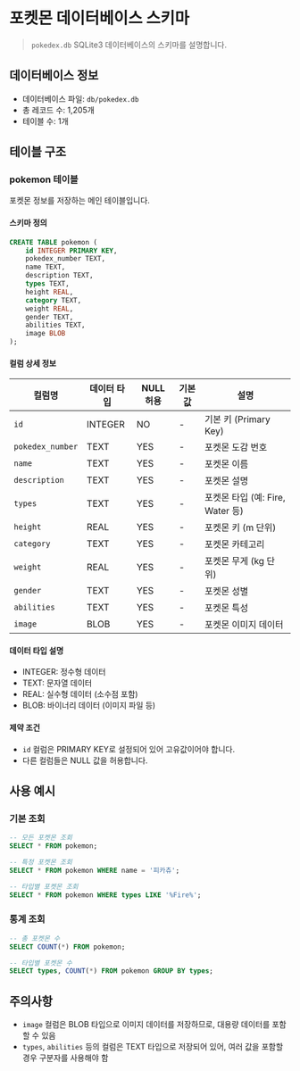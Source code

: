 # 포켓몬 데이터베이스 스키마

> `pokedex.db` SQLite3 데이터베이스의 스키마를 설명합니다.

## 데이터베이스 정보

- 데이터베이스 파일: `db/pokedex.db`
- 총 레코드 수: 1,205개
- 테이블 수: 1개

## 테이블 구조

### pokemon 테이블

포켓몬 정보를 저장하는 메인 테이블입니다.

#### 스키마 정의

```sql
CREATE TABLE pokemon (
    id INTEGER PRIMARY KEY,
    pokedex_number TEXT,
    name TEXT,
    description TEXT,
    types TEXT,
    height REAL,
    category TEXT,
    weight REAL,
    gender TEXT,
    abilities TEXT,
    image BLOB
);
```

#### 컬럼 상세 정보

| 컬럼명 | 데이터 타입 | NULL 허용 | 기본값 | 설명 |
|--------|-------------|-----------|--------|------|
| `id` | INTEGER | NO | - | 기본 키 (Primary Key) |
| `pokedex_number` | TEXT | YES | - | 포켓몬 도감 번호 |
| `name` | TEXT | YES | - | 포켓몬 이름 |
| `description` | TEXT | YES | - | 포켓몬 설명 |
| `types` | TEXT | YES | - | 포켓몬 타입 (예: Fire, Water 등) |
| `height` | REAL | YES | - | 포켓몬 키 (m 단위) |
| `category` | TEXT | YES | - | 포켓몬 카테고리 |
| `weight` | REAL | YES | - | 포켓몬 무게 (kg 단위) |
| `gender` | TEXT | YES | - | 포켓몬 성별 |
| `abilities` | TEXT | YES | - | 포켓몬 특성 |
| `image` | BLOB | YES | - | 포켓몬 이미지 데이터 |

#### 데이터 타입 설명

- INTEGER: 정수형 데이터
- TEXT: 문자열 데이터
- REAL: 실수형 데이터 (소수점 포함)
- BLOB: 바이너리 데이터 (이미지 파일 등)

#### 제약 조건

- `id` 컬럼은 PRIMARY KEY로 설정되어 있어 고유값이어야 합니다.
- 다른 컬럼들은 NULL 값을 허용합니다.

## 사용 예시

### 기본 조회
```sql
-- 모든 포켓몬 조회
SELECT * FROM pokemon;

-- 특정 포켓몬 조회
SELECT * FROM pokemon WHERE name = '피카츄';

-- 타입별 포켓몬 조회
SELECT * FROM pokemon WHERE types LIKE '%Fire%';
```

### 통계 조회

```sql
-- 총 포켓몬 수
SELECT COUNT(*) FROM pokemon;

-- 타입별 포켓몬 수
SELECT types, COUNT(*) FROM pokemon GROUP BY types;
```

## 주의사항

- `image` 컬럼은 BLOB 타입으로 이미지 데이터를 저장하므로, 대용량 데이터를 포함할 수 있음
- `types`, `abilities` 등의 컬럼은 TEXT 타입으로 저장되어 있어, 여러 값을 포함할 경우 구분자를 사용해야 함
